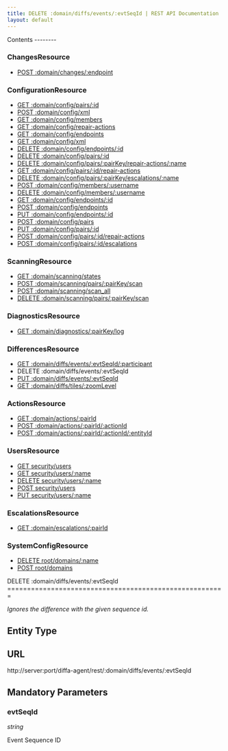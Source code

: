 ```yaml
---
title: DELETE :domain/diffs/events/:evtSeqId | REST API Documentation
layout: default
---
```


<div id="menu" markdown="1">
Contents
--------

### ChangesResource

* [POST :domain/changes/:endpoint](/doc/rest/p_domain/changes/post/p_endpoint)

### ConfigurationResource

* [GET :domain/config/pairs/:id](/doc/rest/p_domain/config/get/pairs/p_id)
* [POST :domain/config/xml](/doc/rest/p_domain/config/post/xml)
* [GET :domain/config/members](/doc/rest/p_domain/config/get/members)
* [GET :domain/config/repair-actions](/doc/rest/p_domain/config/get/repair-actions)
* [GET :domain/config/endpoints](/doc/rest/p_domain/config/get/endpoints)
* [GET :domain/config/xml](/doc/rest/p_domain/config/get/xml)
* [DELETE :domain/config/endpoints/:id](/doc/rest/p_domain/config/delete/endpoints/p_id)
* [DELETE :domain/config/pairs/:id](/doc/rest/p_domain/config/delete/pairs/p_id)
* [DELETE :domain/config/pairs/:pairKey/repair-actions/:name](/doc/rest/p_domain/config/delete/pairs/p_pairKey/repair-actions/p_name)
* [GET :domain/config/pairs/:id/repair-actions](/doc/rest/p_domain/config/get/pairs/p_id/repair-actions)
* [DELETE :domain/config/pairs/:pairKey/escalations/:name](/doc/rest/p_domain/config/delete/pairs/p_pairKey/escalations/p_name)
* [POST :domain/config/members/:username](/doc/rest/p_domain/config/post/members/p_username)
* [DELETE :domain/config/members/:username](/doc/rest/p_domain/config/delete/members/p_username)
* [GET :domain/config/endpoints/:id](/doc/rest/p_domain/config/get/endpoints/p_id)
* [POST :domain/config/endpoints](/doc/rest/p_domain/config/post/endpoints)
* [PUT :domain/config/endpoints/:id](/doc/rest/p_domain/config/put/endpoints/p_id)
* [POST :domain/config/pairs](/doc/rest/p_domain/config/post/pairs)
* [PUT :domain/config/pairs/:id](/doc/rest/p_domain/config/put/pairs/p_id)
* [POST :domain/config/pairs/:id/repair-actions](/doc/rest/p_domain/config/post/pairs/p_id/repair-actions)
* [POST :domain/config/pairs/:id/escalations](/doc/rest/p_domain/config/post/pairs/p_id/escalations)

### ScanningResource

* [GET :domain/scanning/states](/doc/rest/p_domain/scanning/get/states)
* [POST :domain/scanning/pairs/:pairKey/scan](/doc/rest/p_domain/scanning/post/pairs/p_pairKey/scan)
* [POST :domain/scanning/scan_all](/doc/rest/p_domain/scanning/post/scan_all)
* [DELETE :domain/scanning/pairs/:pairKey/scan](/doc/rest/p_domain/scanning/delete/pairs/p_pairKey/scan)

### DiagnosticsResource

* [GET :domain/diagnostics/:pairKey/log](/doc/rest/p_domain/diagnostics/get/p_pairKey/log)

### DifferencesResource

* [GET :domain/diffs/events/:evtSeqId/:participant](/doc/rest/p_domain/diffs/get/events/p_evtSeqId/p_participant)
* DELETE :domain/diffs/events/:evtSeqId
* [PUT :domain/diffs/events/:evtSeqId](/doc/rest/p_domain/diffs/put/events/p_evtSeqId)
* [GET :domain/diffs/tiles/:zoomLevel](/doc/rest/p_domain/diffs/get/tiles/p_zoomLevel)

### ActionsResource

* [GET :domain/actions/:pairId](/doc/rest/p_domain/actions/get/p_pairId)
* [POST :domain/actions/:pairId/:actionId](/doc/rest/p_domain/actions/post/p_pairId/p_actionId)
* [POST :domain/actions/:pairId/:actionId/:entityId](/doc/rest/p_domain/actions/post/p_pairId/p_actionId/p_entityId)

### UsersResource

* [GET security/users](/doc/rest/security/get/users)
* [GET security/users/:name](/doc/rest/security/get/users/p_name)
* [DELETE security/users/:name](/doc/rest/security/delete/users/p_name)
* [POST security/users](/doc/rest/security/post/users)
* [PUT security/users/:name](/doc/rest/security/put/users/p_name)

### EscalationsResource

* [GET :domain/escalations/:pairId](/doc/rest/p_domain/escalations/get/p_pairId)

### SystemConfigResource

* [DELETE root/domains/:name](/doc/rest/root/delete/p_domains/p_name)
* [POST root/domains](/doc/rest/root/post/p_domains)


</div>

<div id="resources" markdown="1">
DELETE :domain/diffs/events/:evtSeqId
=======================================================

<em>Ignores the difference with the given sequence id.</em>

Entity Type
-----------

URL
---
http://server:port/diffa-agent/rest/:domain/diffs/events/:evtSeqId

 
Mandatory Parameters
--------------------

### evtSeqId

*string*

Event Sequence ID

</div>
